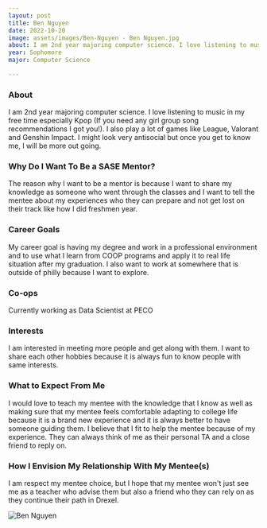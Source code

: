 ```yaml
---
layout: post
title: Ben Nguyen 
date: 2022-10-20
image: assets/images/Ben-Nguyen - Ben Nguyen.jpg
about: I am 2nd year majoring computer science. I love listening to music in my free time especially Kpop (If you need any girl group song recommendations I got you!). I also play a lot of games like League, Valorant and Genshin Impact. I might look very antisocial but once you get to know me, I will be more out going.
year: Sophomore
major: Computer Science

---
```


### About

I am 2nd year majoring computer science. I love listening to music in my free time especially Kpop (If you need any girl group song recommendations I got you!). I also play a lot of games like League, Valorant and Genshin Impact. I might look very antisocial but once you get to know me, I will be more out going.

### Why Do I Want To Be a SASE Mentor?

The reason why I want to be a mentor is because I want to share my knowledge as someone who went through the classes and I want to tell the mentee about my experiences who they can prepare and not get lost on their track like how I did freshmen year.

### Career Goals

My career goal is having my degree and work in a professional environment and to use what I learn from COOP programs and apply it to real life situation after my graduation. I also want to work at somewhere that is outside of philly because I want to explore.

### Co-ops

Currently working as Data Scientist at PECO

### Interests

I am interested in meeting more people and get along with them. I want to share each other hobbies because it is always fun to know people with same interests.

### What to Expect From Me

I would love to teach my mentee with the knowledge that I know as well as making sure that my mentee feels comfortable adapting to college life because it is a brand new experience and it is always better to have someone guiding them. I believe that I fit to help the mentee because of my experience. They can always think of me as their personal TA and a close friend to reply on.

### How I Envision My Relationship With My Mentee(s) 

I am respect my mentee choice, but I hope that my mentee won't just see me as a teacher who advise them but also a friend who they can rely on as they continue their path in Drexel.

<div class="text-center my-5">
    <img src="https://sase-drexel.github.io/mentorship-2021/assets/images/Ben-Nguyen.jpg" alt="Ben Nguyen" class="rounded post-img" />
</div>
